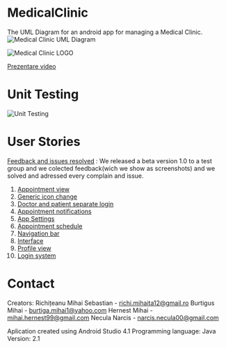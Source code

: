 # MedicalClinic
The UML Diagram for an android app for managing a Medical Clinic.
![Medical Clinic UML Diagram](https://user-images.githubusercontent.com/62501946/120067389-065e6e00-c084-11eb-8785-d5209658b5c3.png)

![Medical Clinic LOGO](https://user-images.githubusercontent.com/62501946/121354484-94b1da00-c937-11eb-8037-1c6a74d6ad20.png)

[Prezentare video]()

# Unit Testing
![Unit Testing](https://user-images.githubusercontent.com/62207063/121683668-631b4900-cac6-11eb-91c9-24f48091469b.png)

# User Stories
[Feedback and issues resolved](https://github.com/SebastianRichiteanu/MedicalClinic/issues) : We released a beta version 1.0 to a test group and we colected feedback(wich we show as screenshots) and we solved and adressed every complain and issue.

1. [Appointment view](https://github.com/SebastianRichiteanu/MedicalClinic/issues/15)
2. [Generic icon change](https://github.com/SebastianRichiteanu/MedicalClinic/issues/14)
3. [Doctor and patient separate login](https://github.com/SebastianRichiteanu/MedicalClinic/issues/13)
4. [Appointment notifications](https://github.com/SebastianRichiteanu/MedicalClinic/issues/11)
5. [App Settings](https://github.com/SebastianRichiteanu/MedicalClinic/issues/10)
6. [Appointment schedule](https://github.com/SebastianRichiteanu/MedicalClinic/issues/9)
7. [Navigation bar](https://github.com/SebastianRichiteanu/MedicalClinic/issues/8)
8. [Interface](https://github.com/SebastianRichiteanu/MedicalClinic/issues/7)
9. [Profile view](https://github.com/SebastianRichiteanu/MedicalClinic/issues/5)
10. [Login system](https://github.com/SebastianRichiteanu/MedicalClinic/issues/4)

# Contact
Creators: Richițeanu Mihai Sebastian - richi.mihaita12@gmail.ro
	        Burtigus Mihai - burtiga.mihai1@yahoo.com
	        Hernest Mihai - mihai.hernest99@gmail.com
	        Necula Narcis - narcis.necula00@gmail.com
	     
Aplication created using Android Studio 4.1
Programming language: Java
Version: 2.1
